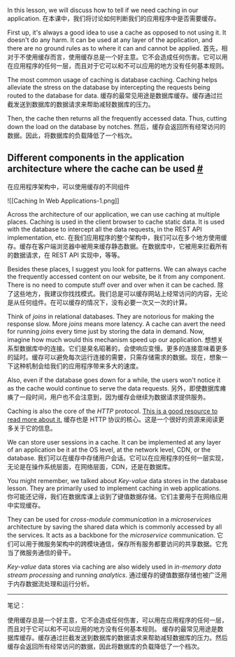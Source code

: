 In this lesson, we will discuss how to tell if we need caching in our application.
在本课中，我们将讨论如何判断我们的应用程序中是否需要缓存。

First up, it's always a good idea to use a cache as opposed to not using it. It doesn't do any harm. It can be used at any layer of the application, and there are no ground rules as to where it can and cannot be applied.
首先，相对于不使用缓存而言，使用缓存总是一个好主意。它不会造成任何伤害。它可以用在应用程序的任何一层，而且对于它可以和不可以应用的地方没有任何基本规则。

The most common usage of caching is database caching. Caching helps alleviate the stress on the database by intercepting the requests being routed to the database for data.
缓存的最常见用途是数据库缓存。缓存通过拦截发送到数据库的数据请求来帮助减轻数据库的压力。

Then, the cache then returns all the frequently accessed data. Thus, cutting down the load on the database by notches.
然后，缓存会返回所有经常访问的数据。因此，将数据库的负载降低了一个档次。

## Different components in the application architecture where the cache can be used [#](https://www.educative.io/courses/web-application-software-architecture-101/YMLK3P21lyM#Different-components-in-the-application-architecture-where-the-cache-can-be-used)
在应用程序架构中，可以使用缓存的不同组件

![[Caching In Web Applications-1.png]]

Across the architecture of our application, we can use caching at multiple places. Caching is used in the client browser to cache static data. It is used with the database to intercept all the data requests, in the REST API implementation, etc.
在我们应用程序的整个架构中，我们可以在多个地方使用缓存。缓存在客户端浏览器中被用来缓存静态数据。在数据库中，它被用来拦截所有的数据请求，在 REST API 实现中，等等。

Besides these places, I suggest you look for patterns. We can always cache the frequently accessed content on our website, be it from any component. There is no need to compute stuff over and over when it can be cached.
除了这些地方，我建议你找找模式。我们总是可以缓存网站上经常访问的内容，无论是从任何组件。在可以缓存的情况下，没有必要一次又一次的计算。

Think of _joins_ in relational databases. They are notorious for making the response slow. More _joins_ means more latency. A cache can avert the need for running _joins_ every time just by storing the data in demand. Now, imagine how much would this mechanism speed up our application.
想想关系型数据库中的连接。它们是臭名昭著的，会使响应变慢。更多的连接意味着更多的延时。缓存可以避免每次运行连接的需要，只需存储需求的数据。现在，想象一下这种机制会给我们的应用程序带来多大的速度。

Also, even if the database goes down for a while, the users won't notice it as the cache would continue to serve the data requests.
另外，即使数据库瘫痪了一段时间，用户也不会注意到，因为缓存会继续为数据请求提供服务。

Caching is also the core of the _HTTP_ protocol. [This is a good resource to read more about it.](https://developers.google.com/web/fundamentals/performance/optimizing-content-efficiency/http-caching)
缓存也是 HTTP 协议的核心。这是一个很好的资源来阅读更多关于它的信息。

We can store user sessions in a cache. It can be implemented at any layer of an application be it at the OS level, at the network level, CDN, or the database.
我们可以在缓存中存储用户会话。它可以在应用程序的任何一层实现，无论是在操作系统层面，在网络层面，CDN，还是在数据库。

You might remember, we talked about _Key-value_ data stores in the database lesson. They are primarily used to implement caching in web applications.
你可能还记得，我们在数据库课上谈到了键值数据存储。它们主要用于在网络应用中实现缓存。

They can be used for _cross-module communication_ in a _microservices_ architecture by saving the shared data which is commonly accessed by all the services. It acts as a backbone for the _microservice_ communication.
它们可以用于微服务架构中的跨模块通信，保存所有服务都要访问的共享数据。它充当了微服务通信的骨干。

_Key-value_ data stores via caching are also widely used in _in-memory data stream processing_ and running _analytics_.
通过缓存的键值数据存储也被广泛用于内存数据流处理和运行分析。

---

笔记：

使用缓存总是一个好主意，它不会造成任何伤害，可以用在应用程序的任何一层，而且对于它可以和不可以应用的地方没有任何基本规则。
缓存的最常见用途是数据库缓存。缓存通过拦截发送到数据库的数据请求来帮助减轻数据库的压力。然后缓存会返回所有经常访问的数据，因此将数据库的负载降低了一个档次。
